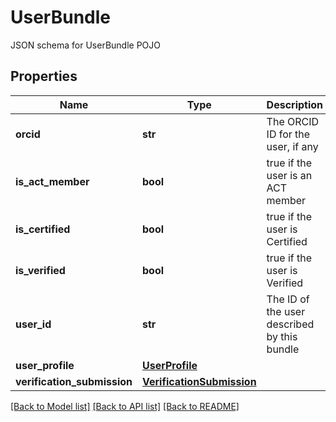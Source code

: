 # UserBundle

JSON schema for UserBundle POJO
## Properties
Name | Type | Description | Notes
------------ | ------------- | ------------- | -------------
**orcid** | **str** | The ORCID ID for the user, if any | [optional] 
**is_act_member** | **bool** | true if the user is an ACT member | [optional] 
**is_certified** | **bool** | true if the user is Certified | [optional] 
**is_verified** | **bool** | true if the user is Verified | [optional] 
**user_id** | **str** | The ID of the user described by this bundle | [optional] 
**user_profile** | [**UserProfile**](UserProfile.md) |  | [optional] 
**verification_submission** | [**VerificationSubmission**](VerificationSubmission.md) |  | [optional] 

[[Back to Model list]](../README.md#documentation-for-models) [[Back to API list]](../README.md#documentation-for-api-endpoints) [[Back to README]](../README.md)


